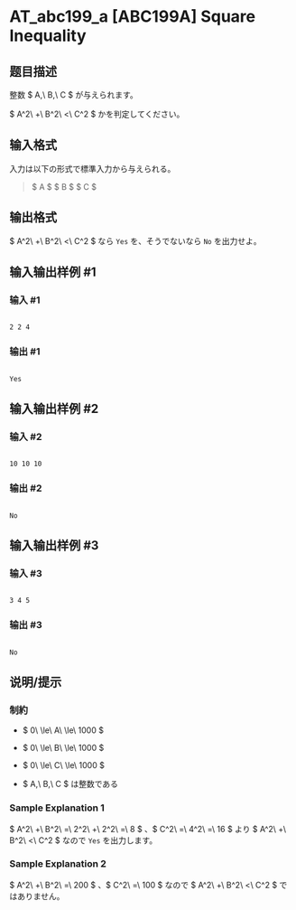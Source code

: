 # AT_abc199_a [ABC199A] Square Inequality

## 题目描述

[problemUrl]: https://atcoder.jp/contests/abc199/tasks/abc199_a

整数 $ A,\ B,\ C $ が与えられます。  
 $ A^2\ +\ B^2\ <\ C^2 $ かを判定してください。

## 输入格式

入力は以下の形式で標準入力から与えられる。

> $ A $ $ B $ $ C $

## 输出格式

$ A^2\ +\ B^2\ <\ C^2 $ なら `Yes` を、そうでないなら `No` を出力せよ。

## 输入输出样例 #1

### 输入 #1

```
2 2 4
```

### 输出 #1

```
Yes
```

## 输入输出样例 #2

### 输入 #2

```
10 10 10
```

### 输出 #2

```
No
```

## 输入输出样例 #3

### 输入 #3

```
3 4 5
```

### 输出 #3

```
No
```

## 说明/提示

### 制約

- $ 0\ \le\ A\ \le\ 1000 $
- $ 0\ \le\ B\ \le\ 1000 $
- $ 0\ \le\ C\ \le\ 1000 $
- $ A,\ B,\ C $ は整数である

### Sample Explanation 1

$ A^2\ +\ B^2\ =\ 2^2\ +\ 2^2\ =\ 8 $ 、$ C^2\ =\ 4^2\ =\ 16 $ より $ A^2\ +\ B^2\ <\ C^2 $ なので `Yes` を出力します。

### Sample Explanation 2

$ A^2\ +\ B^2\ =\ 200 $ 、$ C^2\ =\ 100 $ なので $ A^2\ +\ B^2\ <\ C^2 $ ではありません。